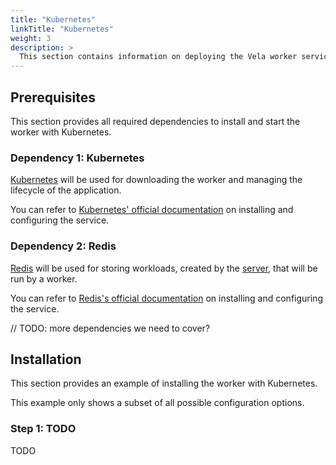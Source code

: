 ```yaml
---
title: "Kubernetes"
linkTitle: "Kubernetes"
weight: 3
description: >
  This section contains information on deploying the Vela worker service with Kubernetes.
---
```


## Prerequisites

This section provides all required dependencies to install and start the worker with Kubernetes.

### Dependency 1: Kubernetes

[Kubernetes](https://kubernetes.io/) will be used for downloading the worker and managing the lifecycle of the application.

You can refer to [Kubernetes' official documentation](https://kubernetes.io/docs/setup/) on installing and configuring the service.

### Dependency 2: Redis

[Redis](https://redis.io/) will be used for storing workloads, created by the [server](/docs/administration/server/), that will be run by a worker.

You can refer to [Redis's official documentation](https://redis.io/topics/quickstart/) on installing and configuring the service.

// TODO: more dependencies we need to cover?

## Installation

This section provides an example of installing the worker with Kubernetes.

This example only shows a subset of all possible configuration options.

### Step 1: TODO

TODO